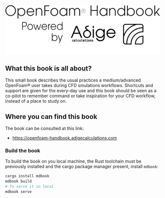 <img style="float: center;" src="images/powered_by_adige.svg">

## What this book is all about?
This small book describes the usual practices a medium/advanced OpenFoam® user
takes during CFD smulations workflows. Shortcuts and support are given for the every-day
use and this book should be seen as a co-pilot to remember command or take inspiration
for your CFD workflow, instead of a place to study on.

## Where you can find this book
The book can be consulted at this link:

- https://openfoam-handbook.adigecalculations.com

### Build the book
To build the book on you local machine, the Rust toolchain must be previously installed
and the cargo package manager present, install ```mdbook```:

```sh
cargo install mdbook
mdbook build
# To serve it in local
mdbook serve
```
